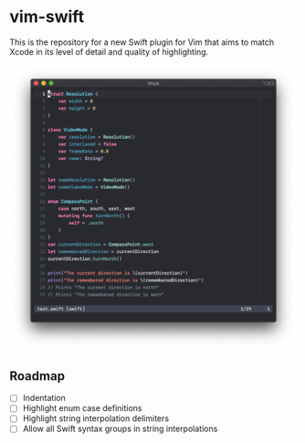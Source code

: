 # vim-swift

This is the repository for a new Swift plugin for Vim that aims to match Xcode in its level of detail and quality of highlighting.

![vim-swift screenshot](https://raw.githubusercontent.com/arzg/resources/master/vim-swift.png)

## Roadmap

- [ ] Indentation
- [ ] Highlight enum case definitions
- [ ] Highlight string interpolation delimiters
- [ ] Allow all Swift syntax groups in string interpolations
